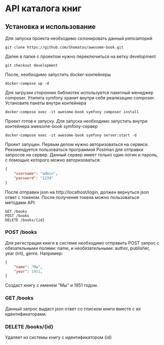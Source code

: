 # API каталога книг
## Установка и использование
Для запуска проекта необходимо склонировать данный репозиторий
```
git clone https://github.com/Shomatas/awesome-book.git
```
Далее в папке с проектом нужно переключиться на ветку development
```
git checkout development
```
После, необходимо запустить docker-контейнеры
```
docker-compose up -d
```
Для загрузки сторонних библиотек используется пакетный менеджер composer. Утилита symfony хранит внутри себя реализацию composer. Установите пакеты внутри контейнера
```
docker-compose exec -it awesome-book symfony composer install
```
Проект готов к запуску. Для запуска необходимо запустить внутри контейнера awesome-book symfony-сервер
```
docker-compose exec -it awesome-book symfony server:start -d
```
Проект запущен. Первым делом нужно авторизоваться на сервисе. Рекомендуется пользоваться программой Postman для отправки запросов на сервер.
Данный сервер имеет только один логин и пароль, с помощью которого можно авторизоваться:
```JSON
{
    "username": "admin",
    "password": "1234"
}
```
После отправки json на http://localhost/login, должен вернуться json ответ с токеном.
После получения токена можно пользоваться методами API:
```
GET /books
POST /books
DELETE /books/{id}
```
### POST /books
Для регистрации книги в системе необходимо отправить POST запрос с обязательными полями: name, и необязательными: author, publisher, year (int), genre.
Например:
```JSON
{
    "name": "Мы",
    "year": 1951,
}
```
Создаст книгу с именем "Мы" и 1951 годом.
### GET /books
Данный запрос выдаст json ответ со списком книги вместе с их идентификаторами.
### DELETE /books/{id}
Удаляет из системы книгу с идентификатором {id}
